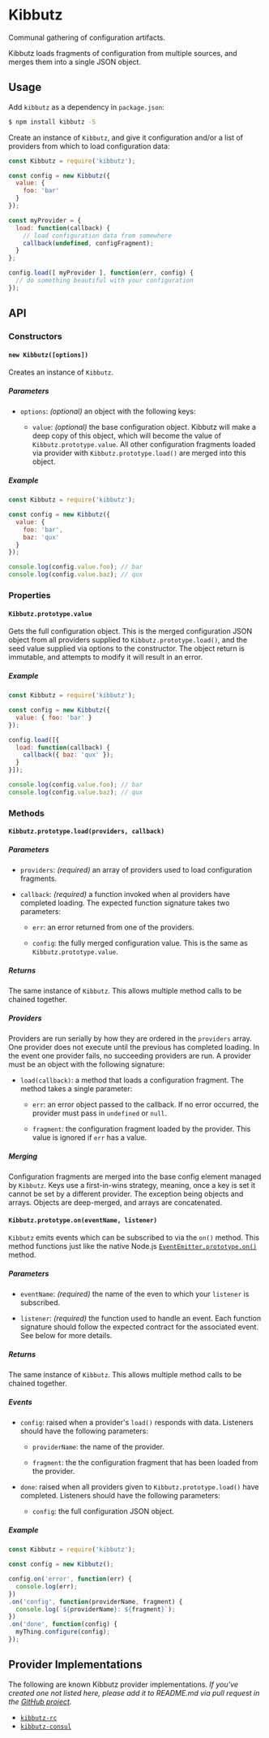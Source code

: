 # Kibbutz

Communal gathering of configuration artifacts.

Kibbutz loads fragments of configuration from multiple sources, and merges them into a single JSON object.

## Usage

Add `kibbutz` as a dependency in `package.json`:

```sh
$ npm install kibbutz -S
```

Create an instance of `Kibbutz`, and give it configuration and/or a list of providers from which to load configuration data:

```js
const Kibbutz = require('kibbutz');

const config = new Kibbutz({
  value: {
    foo: 'bar'
  }
});

const myProvider = {
  load: function(callback) {
    // load configuration data from somewhere
    callback(undefined, configFragment);
  }
};

config.load([ myProvider ], function(err, config) {
  // do something beautiful with your configuration
});
```

## API

### Constructors

#### `new Kibbutz([options])`

Creates an instance of `Kibbutz`.

##### Parameters

  * `options`: _(optional)_ an object with the following keys:

    + `value`: _(optional)_ the base configuration object.  Kibbutz will make a deep copy of this object, which will become the value of `Kibbutz.prototype.value`.  All other configuration fragments loaded via provider with `Kibbutz.prototype.load()` are merged into this object.

##### Example

```js
const Kibbutz = require('kibbutz');

const config = new Kibbutz({
  value: {
    foo: 'bar',
    baz: 'qux'
  }
});

console.log(config.value.foo); // bar
console.log(config.value.baz); // qux
```

### Properties

#### `Kibbutz.prototype.value`

Gets the full configuration object.  This is the merged configuration JSON object from all providers supplied to `Kibbutz.prototype.load()`, and the seed value supplied via options to the constructor.  The object return is immutable, and attempts to modify it will result in an error.

##### Example

```js
const Kibbutz = require('kibbutz');

const config = new Kibbutz({
  value: { foo: 'bar' }
});

config.load([{
  load: function(callback) {
    callback({ baz: 'qux' });
  }
}]);

console.log(config.value.foo); // bar
console.log(config.value.baz); // qux
```

### Methods

#### `Kibbutz.prototype.load(providers, callback)`

##### Parameters

  * `providers`: _(required)_ an array of providers used to load configuration fragments.

  * `callback`: _(required)_ a function invoked when al providers have completed loading.  The expected function signature takes two parameters:

    + `err`: an error returned from one of the providers.

    + `config`: the fully merged configuration value.  This is the same as `Kibbutz.prototype.value`.

##### Returns

The same instance of `Kibbutz`.  This allows multiple method calls to be chained together.

##### Providers

Providers are run serially by how they are ordered in the `providers` array.  One provider does not execute until the previous has completed loading.  In the event one provider fails, no succeeding providers are run.  A provider must be an object with the following signature:

  * `load(callback)`: a method that loads a configuration fragment.  The method takes a single parameter:

    + `err`: an error object passed to the callback.  If no error occurred, the provider must pass in `undefined` or `null`.

    + `fragment`: the configuration fragment loaded by the provider.  This value is ignored if `err` has a value.

##### Merging

Configuration fragments are merged into the base config element managed by `Kibbutz`.  Keys use a first-in-wins strategy, meaning, once a key is set it cannot be set by a different provider.  The exception being objects and arrays.  Objects are deep-merged, and arrays are concatenated.

#### `Kibbutz.prototype.on(eventName, listener)`

`Kibbutz` emits events which can be subscribed to via the `on()` method.  This method functions just like the native Node.js [`EventEmitter.prototype.on()`](https://nodejs.org/api/events.html#events_emitter_on_eventname_listener) method.

##### Parameters

  * `eventName`: _(required)_ the name of the even to which your `listener` is subscribed.

  * `listener`: _(required)_ the function used to handle an event.  Each function signature should follow the expected contract for the associated event.  See below for more details.

##### Returns

The same instance of `Kibbutz`.  This allows multiple method calls to be chained together.

##### Events

  * `config`: raised when a provider's `load()` responds with data.  Listeners should have the following parameters:

    + `providerName`: the name of the provider.

    + `fragment`: the the configuration fragment that has been loaded from the provider.

  * `done`: raised when all providers given to `Kibbutz.prototype.load()` have completed.    Listeners should have the following parameters:

    + `config`: the full configuration JSON object.

##### Example

```js
const Kibbutz = require('kibbutz');

const config = new Kibbutz();

config.on('error', function(err) {
  console.log(err);
})
.on('config', function(providerName, fragment) {
  console.log(`${providerName}: ${fragment}`);
})
.on('done', function(config) {
  myThing.configure(config);
});
```

## Provider Implementations

The following are known Kibbutz provider implementations.  _If you've created one not listed here, please add it to README.md via pull request in the [GitHub project](https://github.com/dsfields/kibbutz)._

  * [`kibbutz-rc`](https://www.npmjs.com/package/kibbutz-rc)
  * [`kibbutz-consul`](https://www.npmjs.com/package/kibbutz-consul)
